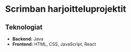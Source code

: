# Scrimban harjoitteluprojektit

## Teknologiat
- **Backend:** Java
- **Frontend:** HTML, CSS, JavaScript, React
